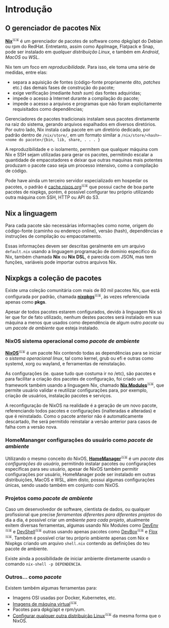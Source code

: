 # Introdução

## O gerenciador de pacotes Nix

**[Nix](https://nixos.org/explore.html)**<sup>🇬🇧</sup> é um gerenciador de pacotes de software como dpkg/apt do Debian ou rpm do RedHat. Entretanto, assim como AppImage, Flatpack e Snap, pode ser instalado em *qualquer distribuição Linux*, e também em *Android*, *MacOS* ou *WSL*.

Nix tem um foco em _reproducibilidade_. Para isso, ele toma uma série de medidas, entre elas:

- separa a aquisição de fontes (código-fonte propriamente dito, _patches_ etc.) das demais fases de construção do pacote;
- exige verificação (mediante _hash sum_) das fontes adquiridas;
- impede o acesso à Internet durante a compilação do pacote;
- impede o acesso a arquivos e programas que não foram explicitamente requisitados como dependências;

Gerenciadores de pacotes tradicionais instalam seus pacotes diretamente na raiz do sistema, gerando arquivos espalhados em diversos diretórios.
Por outro lado, Nix instala cada pacote em um diretório dedicado, por padrão dentro de `/nix/store/`, em um formato similar a `/nix/store/<hash>-<nome do pacote>/{bin, lib, share, . . . }`

A reproduzibilidade e o isolamento, permitem que qualquer máquina com Nix e SSH sejam utilizadas para gerar os pacotes, permitindo escalar a quantidade de empacotadores e deixar que outras maquinas mais potentes produzam o pacote caso seja um processo intensivo, como a compilação de código.

Pode have ainda um terceiro servidor especializado em hospedar os pacotes, o padrão é [cache.nixos.org](https://cache.nixos.org)<sup>🇬🇧</sup> que possui cache de boa parte pacotes de nixpkgs, porém, é possível configurar teu próprio utilizando outra máquina com SSH, HTTP ou API do S3.

## Nix a linguagem

Para cada pacote são necessárias informações como nome, origem do código-fonte (caminho ou endereço online), versão (hash), dependências e instruções de compilação ou empacotamento. 

Essas informações devem ser descritas geralmente em um arquivo `default.nix` usando a linguagem programação de domínio especifico do Nix, também chamada **Nix** ou **Nix DSL**, é parecida com JSON, mas tem funções, variáveis pode importar outros arquivos Nix.

## Nixpkgs a coleção de pacotes

Existe uma coleção comunitária com mais de 80 mil pacotes Nix, que está configurada por padrão, chamada **[nixpkgs](https://search.nixos.org)**<sup>🇬🇧</sup>, às vezes referenciada apenas como **pkgs**. 

Apesar de todos pacotes estarem configurados, devido à linguagem Nix só ler que for de fato utilizado, nenhum destes pacotes será instalado em sua máquina a menos que usados como dependência de algum outro *pacote* ou um *pacote de ambiente* que esteja instalado.

### NixOS sistema operacional como *pacote de ambiente*

**[NixOS](https://nixos.org/download.html#nixos-iso)**<sup>🇬🇧</sup> é um pacote Nix contendo todas as dependências para se iniciar o *sistema operacional linux*, tal como kernel, grub ou efi e outras como systemd, xorg ou wayland, e ferramentas de reinstalação.

As configurações (ie. quase tudo que costuma ir no /etc), são pacotes e para facilitar a criação dos pacotes de configuração, foi criado um framework também usando a linguagem Nix, chamado **[Nix Modules](https://search.nixos.org/options)**<sup>🇬🇧</sup>, que permite usuário validar e reutilizar configurações para, por exemplo, criação de usuários, instalação pacotes e serviços.

A reconfiguração de NixOS na realidade é a geração de um novo pacote, referenciando todos pacotes e configurações (inalteradas e alteradas) e que é reinstalado. Como o pacote anterior não é automaticamente descartado, lhe será permitido reinstalar a versão anterior para casos de falha com a versão nova.

### HomeMananger configurações do usuário como *pacote de ambiente*

Utilizando o mesmo conceito do NixOS, **[HomeManager](https://github.com/nix-community/home-manager)**<sup>🇬🇧</sup> é um *pacote das configurações do usuário*, permitindo instalar pacotes ou configurações especificas para seu usuário, apesar de NixOS também permitir configurações por usuário, HomeManager pode ser instalado em outras distribuições, MacOS e WSL, além disto, possui algumas configurações únicas, sendo usado também em conjunto com NixOS.

### Projetos como *pacote de ambiente*

Caso um desenvolvedor de software, cientista de dados, ou qualquer profissional que precise *ferramentas diferentes para diferentes projetos* do dia a dia, é possível criar um *ambiente para cada projeto*, atualmente exitem diversas ferramentas, algumas usando Nix Modules como [DevEnv](https://github.com/cachix/devenv)<sup>🇬🇧</sup> e [DevShell](https://github.com/numtide/devshell)<sup>🇬🇧</sup> outras usando apenas pacotes como [DevBox](https://github.com/jetpack-io/devbox)<sup>🇬🇧</sup> e [Flox](https://github.com/flox/flox)<sup>🇬🇧</sup>. Também é possível criar teu próprio ambiente apenas com Nix e Nixpkgs criando um arquivo `shell.nix` contendo as definições do teu pacote de ambiente.

Existe ainda a possibilidade de iniciar ambiente diretamente usando o comando `nix-shell -p DEPENDENCIA`.

### Outros… como *pacote*

Existem também algumas ferramentas para:

- Imagens OSI usadas por Docker, Kubernetes, etc.
- [Imagens de máquina virtual](https://github.com/nix-community/nixos-generators)<sup>🇬🇧</sup>.
- Pacotes para dpkg/apt e rpm/yum.
- [Configurar qualquer outra distribuição Linux](https://github.com/numtide/system-manager)<sup>🇬🇧</sup> da mesma forma que o NixOS.
